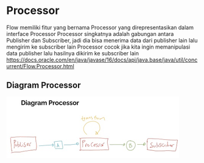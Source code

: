 # Processor

Flow memiliki fitur yang bernama Processor yang direpresentasikan dalam interface Processor
Processor singkatnya adalah gabungan antara Publisher dan Subscriber, jadi dia bisa menerima data dari publisher lain lalu mengirim ke subscriber lain
Processor cocok jika kita ingin memanipulasi data publisher lalu hasilnya dikirim ke subscriber lain
https://docs.oracle.com/en/java/javase/16/docs/api/java.base/java/util/concurrent/Flow.Processor.html 

## Diagram Processor
![Diagram Processor](diagram_processor.jpg)
